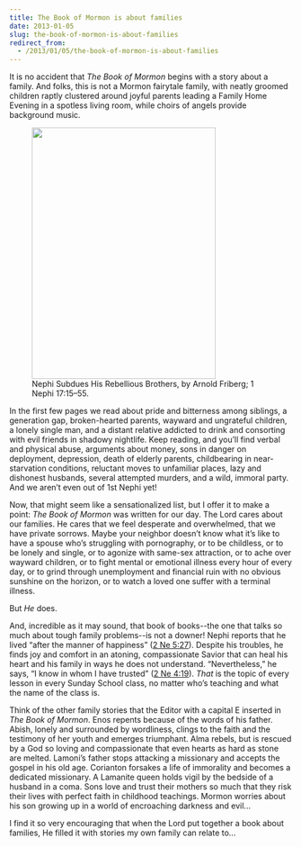 ```yaml
---
title: The Book of Mormon is about families
date: 2013-01-05
slug: the-book-of-mormon-is-about-families
redirect_from:
  - /2013/01/05/the-book-of-mormon-is-about-families
---
```


It is no accident that <em>The Book of Mormon</em> begins with a story about a family. And folks, this is not a Mormon fairytale family, with neatly groomed children raptly clustered around joyful parents leading a Family Home Evening in a spotless living room, while choirs of angels provide background music.

<figure><img class="" src="http://media.ldscdn.org/images/media-library/gospel-art/book-of-mormon/nephi-subdues-rebellious-brothers-39641-gallery.jpg" alt="" width="327" height="447" /><figcaption>Nephi Subdues His Rebellious Brothers, by Arnold Friberg; 1 Nephi 17:15–55.</figcaption></figure>

In the first few pages we read about pride and bitterness among siblings, a generation gap, broken-hearted parents, wayward and ungrateful children, a lonely single man, and a distant relative addicted to drink and consorting with evil friends in shadowy nightlife. Keep reading, and you’ll find verbal and physical abuse, arguments about money, sons in danger on deployment, depression, death of elderly parents, childbearing in near-starvation conditions, reluctant moves to unfamiliar places, lazy and dishonest husbands, several attempted murders, and a wild, immoral party. And we aren’t even out of 1st Nephi yet!

Now, that might seem like a sensationalized list, but I offer it to make a point: <em>The Book of Mormon</em> was written for our day. The Lord cares about our families. He cares that we feel desperate and overwhelmed, that we have private sorrows. Maybe your neighbor doesn’t know what it’s like to have a spouse who’s struggling with pornography, or to be childless, or to be lonely and single, or to agonize with same-sex attraction, or to ache over wayward children, or to fight mental or emotional illness every hour of every day, or to grind through unemployment and financial ruin with no obvious sunshine on the horizon, or to watch a loved one suffer with a terminal illness.

But <i>He</i> does.

And, incredible as it may sound, that book of books--the one that talks so much about tough family problems--is not a downer! Nephi reports that he lived “after the manner of happiness” (<a href="https://www.lds.org/scriptures/bofm/2-ne/5.27?lang=eng#26" target="_blank">2 Ne 5:27</a>). Despite his troubles, he finds joy and comfort in an atoning, compassionate Savior that can heal his heart and his family in ways he does not understand. “Nevertheless,” he says, “I know in whom I have trusted” (<a href="https://www.lds.org/scriptures/bofm/2-ne/4.19?lang=eng#16" target="_blank">2 Ne 4:19</a>). <i>That</i> is the topic of every lesson in every Sunday School class, no matter who’s teaching and what the name of the class is.

Think of the other family stories that the Editor with a capital E inserted in <em>The Book of Mormon</em>. Enos repents because of the words of his father. Abish, lonely and surrounded by wordliness, clings to the faith and the testimony of her youth and emerges triumphant. Alma rebels, but is rescued by a God so loving and compassionate that even hearts as hard as stone are melted. Lamoni’s father stops attacking a missionary and accepts the gospel in his old age. Corianton forsakes a life of immorality and becomes a dedicated missionary. A Lamanite queen holds vigil by the bedside of a husband in a coma. Sons love and trust their mothers so much that they risk their lives with perfect faith in childhood teachings. Mormon worries about his son growing up in a world of encroaching darkness and evil...

I find it so very encouraging that when the Lord put together a book about families, He filled it with stories my own family can relate to...

 

